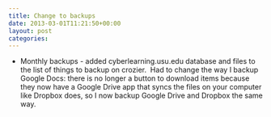 ```yaml
---
title: Change to backups
date: 2013-03-01T11:21:50+00:00
layout: post
categories:
---
```

  * Monthly backups - added cyberlearning.usu.edu database and files to the list of things to backup on crozier.  Had to change the way I backup Google Docs: there is no longer a button to download items because they now have a Google Drive app that syncs the files on your computer like Dropbox does, so I now backup Google Drive and Dropbox the same way.
